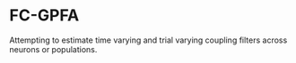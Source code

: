 # FC-GPFA
Attempting to estimate time varying and trial varying coupling filters across neurons or populations. 
